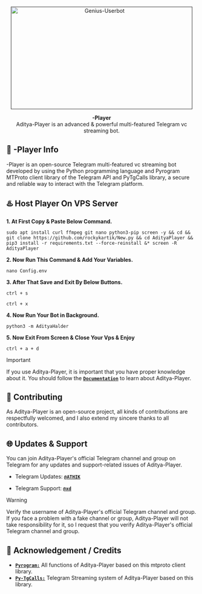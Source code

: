 <p align="center">
<a href=""><img src="https://files.catbox.moe/zu3ugm.jpg" height="270" width="480" alt="Genius-Userbot"/></a>
</p>

<p align="center">
<b>-Player</b><br/>
Aditya-Player is an advanced & powerful multi-featured Telegram vc streaming bot.
</p>

<h2>🤖 -Player Info</h2>
<p title="-Player">-Player is an open-source Telegram multi-featured vc streaming bot developed by using the Python programming language and Pyrogram MTProto client library of the Telegram API and PyTgCalls library, a secure and reliable way to interact with the Telegram platform.</p>

<h2>♨️ Host Player On VPS Server</h2>


**1. At First Copy & Paste Below Command.**

```sudo apt install curl ffmpeg git nano python3-pip screen -y && cd && git clone https://github.com/rockykartik/New.py && cd AdityaPlayer && pip3 install -r requirements.txt --force-reinstall &* screen -R AdityaPlayer```


**2. Now Run This Command & Add Your Variables.**

```nano Config.env```


**3. After That Save and Exit By Below Buttons.**

```ctrl + s```

```ctrl + x```


**4. Now Run Your Bot in Background.**

```python3 -m AdityaHalder```


**5. Now Exit From Screen & Close Your Vps & Enjoy**

```ctrl + a + d```


> [!IMPORTANT]
> If you use Aditya-Player, it is important that you have proper knowledge about it. You should follow the [**`Documentation`**](https://github.com/rockykartik/New.py) to learn about Aditya-Player.

<h2>🤝 Contributing</h2>
<p title="Contributing">As Aditya-Player is an open-source project, all kinds of contributions are respectfully welcomed, and I also extend my sincere thanks to all contributors.</p>

<h2>🌐 Updates & Support</h2>
<p title="Support">You can join Aditya-Player's official Telegram channel and group on Telegram for any updates and support-related issues of Aditya-Player.</p>

- Telegram Updates: [**`@ATHIK`**](https://t.me/ABOUT_ARTHIK)

- Telegram Support: [**`@xd`**]([https://t.me/adityadiscus](https://t.me/ABOUT_ARTHIK))
> [!WARNING]  
> Verify the username of Aditya-Player's official Telegram channel and group. If you face a problem with a fake channel or group, Aditya-Player will not take responsibility for it, so I request that you verify Aditya-Player's official Telegram channel and group.


<h2>📑 Acknowledgement / Credits</h2>

- [**`Pyrogram:`**](https://github.com/pyrogram) All functions of Aditya-Player based on this mtproto client library.
- [**`Py-TgCalls:`**](https://github.com/py-tgcalls) Telegram Streaming system of Aditya-Player based on this library.
